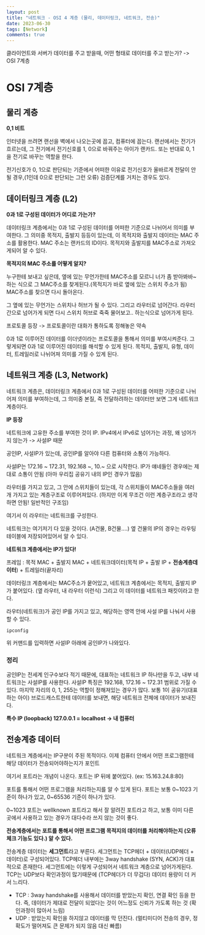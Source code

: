 ```yaml
---
layout: post
title: "네트워크 - OSI 4 계층 (물리, 데이터링크, 네트워크, 전송)"
date: 2023-06-30
tags: [Network]
comments: true
---
```


클라이언트와 서버가 데이터를 주고 받을때, 어떤 형태로 데이터를 주고 받는가? -> OSI 7계층

# OSI 7계층

## 물리 계층

**0,1 비트**

인터넷을 쓰려면 랜선을 벽에서 나오는곳에 꼽고, 컴퓨터에 꼽는다. 랜선에서는 전기가 흐르는데, 그 전기에서 전기신호를 1, 0으로 바꿔주는 아이가 랜카드. 또는 반대로 0, 1을 전기로 바꾸는 역할을 한다.

전기신호가 0, 1으로 판단되는 기준에서 어떠한 이유로 전기신호가 올바르게 전달이 안될 경우,(1인데 0으로 판단되는 그런 오류) 검증단계를 거치는 경우도 있다.

## 데이터링크 계층 (L2)

**0과 1로 구성된 데이터가 어디로 가는가?**

데이터링크 계층에서는 0과 1로 구성된 데이터를 어떠한 기준으로 나뉘어서 의미를 부여한다. 그 의미중 목적지, 출발지 등등이 있는데, 이 목적지와 출발지 데이터는 MAC 주소를 활용한다. MAC 주소는 랜카드의 ID이다. 목적지와 출발지를 MAC주소로 가져오게되어 알 수 있다.

**목적지의 MAC 주소를 어떻게 알지?**

누구한테 보내고 싶은데, 옆에 있는 무언가한테 MAC주소를 모르니 너가 좀 받아봐바~ 하는 식으로 그 MAC주소를 찾게된다.(목적지가 바로 옆에 있는 스위치 주소가 됨) MAC주소를 찾으면 다시 돌아온다.

그 옆에 있는 무언가는 스위치나 허브가 될 수 있다. 그리고 라우터로 넘어간다. 라우터 간으로 넘어가게 되면 다시 스위치 허브로 죽죽 물어보고.. 하는식으로 넘어가게 된다.

프로토콜 등장 -> 프로토콜이란 대화가 통하도록 정해놓은 약속

0과 1로 이루어진 데이터를 이더넷이라는 프로토콜을 통해서 의미를 부여시켜준다. 그렇게되면 0과 1로 이루어진 데이터를 해석할 수 있게 된다. 목적지, 출발지, 유형, 데이터, 트레일러로 나뉘어져 의미를 가질 수 있게 된다.

## 네트워크 계층 (L3, Network)

네트워크 계층은, 데이터링크 계층에서 0과 1로 구성된 데이터를 어떠한 기준으로 나뉘어져 의미를 부여하는데, 그 의미중 본질, 즉 전달하려하는 데이터만 보면 그게 네트워크 계층이다.

**IP 등장**

네트워크에 고유한 주소를 부여한 것이 IP. IPv4에서 IPv6로 넘어가는 과정, 왜 넘어가지 않는가 -> 사설IP 때문

공인IP, 사설IP가 있는데, 공인IP를 알아야 다른 컴퓨터와 소통이 가능하다.

사설IP는 172.16 ~ 172.31, 192.168 ~, 10.~ 으로 시작한다. IP가 얘네들인 경우에는 제대로 소통이 안됨 (아마 우리집 공유기 내의 IP인 경우가 많음)

라우터를 가지고 있고, 그 안에 스위치들이 있는데, 각 스위치들이 MAC주소들을 여러개 가지고 있는 계층구조로 이루어져있다. (하지만 이게 무조건 이런 계층구조라고 생각하면 안됨! 일반적인 구조임)

여기서 이 라우터는 네트워크를 구성한다.

네트워크는 여기저기 다 있을 것이다. (A건물, B건물....) 옆 건물의 IP의 경우는 라우팅 테이블에 저장되어있어서 알 수 있다.

**네트워크 계층에서는 IP가 있다!**

프레임 : 목적 MAC + 출발지 MAC + 네트워크데이터(목적 IP + 출발 IP + **전송계층데이터**) + 트레일러(끝자리)

데이터링크 계층에서는 MAC주소가 뭍어있고, 네트워크 계층에서는 목적지, 출발지 IP가 붙어있다. (옆 라우터, 내 라우터 이런식) 그리고 이 데이터를 네트워크 패킷이라고 한다.

라우터(네트워크)가 공인 IP를 가지고 있고, 해당하는 영역 안에 사설 IP를 나눠서 사용할 수 있다.

```
ipconfig
```

위 커맨드를 입력하면 사설IP 아래에 공인IP가 나와있다.

### 정리

공인IP는 전세계 인구수보다 적기 때문에, 대표하는 네트워크 IP 하나만을 두고, 내부 네트워크는 사설IP를 사용한다. 사설IP 특징은 192.168, 172.16 ~ 172.31 범위로 가질 수 있다. 마지막 자리의 0, 1, 255는 역할이 정해져있는 경우가 많다. 보통 1이 공유기(대표하는 아이) 브로드캐스트한테 데이터를 보내면, 해당 네트워크 전체에 데이터가 보내진다.

**특수 IP (loopback) 127.0.0.1 = localhost -> 내 컴퓨터**

## 전송계층 데이터

네트워크 계층에서는 IP구분이 주된 목적이다. 이제 컴퓨터 안에서 어떤 프로그램한테 해당 데이터가 전송되어야하는지가 포인트

여기서 포트라는 개념이 나온다. 포트는 IP 뒤에 붙어있다. (ex: 15.163.24.8:80)

포트를 통해서 어떤 프로그램을 처리하는지를 알 수 있게 된다. 포트는 보통 0~1023 기준이 하나가 있고, 0~65536 기준이 하나가 있다.

0~1023 포트는 wellknown 포트라고 해서 잘 알려진 포트라고 하고, 보통 이미 다른 곳에서 사용하고 있는 경우가 대다수라 쓰지 않는 것이 좋다.

**전송계층에서는 포트를 통해서 어떤 프로그램 목적지의 데이터를 처리해야하는지 (오류체크 기능도 있다.) 알 수 있다.**

전송계층 데이터는 **세그먼트**라고 부른다. 세그먼트는 TCP헤더 + 데이터(UDP헤더 + 데이터)로 구성되어있다. TCP헤더 내부에는 3way handshake (SYN, ACK)가 대표적으로 존재한다. 세그먼트에는 이렇게 구성되어서 네트워크 계층으로 넘어가게된다. TCP는 UDP보다 확인과정이 많기때문에 (TCP헤더가 더 무겁다) 데이터 용량이 더 커서 느리다.

- TCP : 3way handshake를 사용해서 데이터를 받았는지 확인, 연결 확인 등을 한다. 즉, 데이터가 제대로 전달이 되었다는 것이 어느정도 신뢰가 가도록 하는 것 (확인과정이 많아서 느림)
- UDP : 받았는지 확인을 하지않고 데이터를 막 던진다. (멀티미디어 전송의 경우, 정확도가 떨어져도 큰 문제가 되지 않음 대신 빠름)
